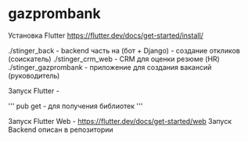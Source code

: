 # gazprombank

Установка Flutter https://flutter.dev/docs/get-started/install/

./stinger_back - backend часть на (бот + Django) - создание откликов (соискатель)
./stinger_crm_web - CRM для оценки резюме (HR)
./stinger_gazprombank - приложение для создания вакансий (руководитель)

Запуск Flutter - 

'''
pub get - для получения библиотек
'''

Запуск Flutter Web - https://flutter.dev/docs/get-started/web
Запуск Backend описан в репозитории
